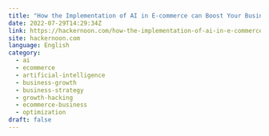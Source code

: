 ```yaml
---
title: "How the Implementation of AI in E-commerce can Boost Your Business"
date: 2022-07-29T14:29:34Z
link: https://hackernoon.com/how-the-implementation-of-ai-in-e-commerce-can-boost-your-business?source=rss&utm_medium=RSS&utm_source=news.12bit.vn
site: hackernoon.com
language: English
category:
  - ai
  - ecommerce
  - artificial-intelligence
  - business-growth
  - business-strategy
  - growth-hacking
  - ecommerce-business
  - optimization
draft: false
---
```

